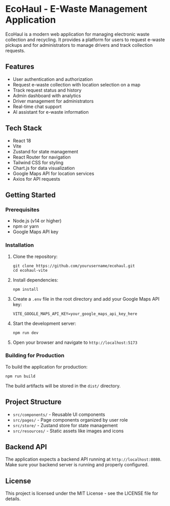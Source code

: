 # EcoHaul - E-Waste Management Application

EcoHaul is a modern web application for managing electronic waste collection and recycling. It provides a platform for users to request e-waste pickups and for administrators to manage drivers and track collection requests.

## Features

- User authentication and authorization
- Request e-waste collection with location selection on a map
- Track request status and history
- Admin dashboard with analytics
- Driver management for administrators
- Real-time chat support
- AI assistant for e-waste information

## Tech Stack

- React 18
- Vite
- Zustand for state management
- React Router for navigation
- Tailwind CSS for styling
- Chart.js for data visualization
- Google Maps API for location services
- Axios for API requests

## Getting Started

### Prerequisites

- Node.js (v14 or higher)
- npm or yarn
- Google Maps API key

### Installation

1. Clone the repository:
   ```
   git clone https://github.com/yourusername/ecohaul.git
   cd ecohaul-vite
   ```

2. Install dependencies:
   ```
   npm install
   ```

3. Create a `.env` file in the root directory and add your Google Maps API key:
   ```
   VITE_GOOGLE_MAPS_API_KEY=your_google_maps_api_key_here
   ```

4. Start the development server:
   ```
   npm run dev
   ```

5. Open your browser and navigate to `http://localhost:5173`

### Building for Production

To build the application for production:

```
npm run build
```

The build artifacts will be stored in the `dist/` directory.

## Project Structure

- `src/components/` - Reusable UI components
- `src/pages/` - Page components organized by user role
- `src/store/` - Zustand store for state management
- `src/resources/` - Static assets like images and icons

## Backend API

The application expects a backend API running at `http://localhost:8080`. Make sure your backend server is running and properly configured.

## License

This project is licensed under the MIT License - see the LICENSE file for details.
